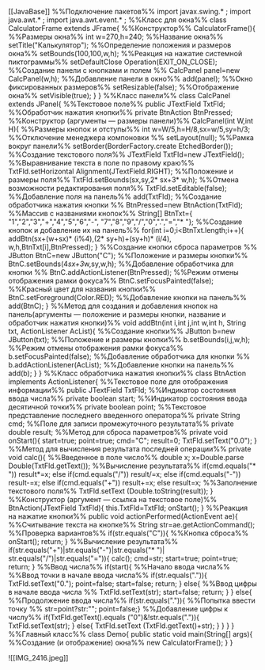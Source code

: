 [[JavaBase]]
%%Подключение пакетов%%
import javax.swing.* ;
import java.awt.* ;
import java.awt.event.* ;
%%Класс для окна%%
class CalculatorFrame extends JFrame{
%%Конструктор%%
	CalculatorFrame(){
%%Размеры окна%%
		int w=270,h=240;
%%Название окна%%
		setTitle("Калькулятор");
%%Определение положения и размеров окна%%
		setBounds(100,100,w,h);
%%Реакция на нажатие системной пиктограммы%%
		setDefaultClose
		Operation(EXIT_ON_CLOSE);
%%Создание панели с кнопками и полем %%
		CalcPanel panel=new CalcPanel(w,h);
%%Добавление панели в окно%%
		add(panel);
%%Окно фиксированных размеров%%
		setResizable(false);
%%Отображение окна%%
		setVisible(true);
	}
}
%%Класс панели%%
class CalcPanel extends JPanel{
%%Текстовое поле%%
	public JTextField TxtFld;
%%Обработчик нажатия кнопки%%
	private BtnAction BtnPressed;
%%Конструктор (аргументы — размеры панели)%%
	CalcPanel(int W,int H){
%%Размеры кнопок и отступы%%
		int w=W/5,h=H/8,sx=w/5,sy=h/3;
%%Отключение менеджера компоновки %%
		setLayout(null);
%%Рамка вокруг панели%%
		setBorder(BorderFactory.create
		EtchedBorder());
%%Создание текстового поля%%
		JTextField TxtFld=new JTextField();
%%Выравнивание текста в поле по правому краю%%
		TxtFld.setHorizontal
		Alignment(JTextField.RIGHT);
%%Положение и размеры поля%%
		TxtFld.setBounds(sx,sy,2* sx+3* w,h);
%%Отмена возможности редактирования поля%%
		TxtFld.setEditable(false);
%%Добавление поля на панель%%
		add(TxtFld);
%%Создание обработчика нажатия кнопки %%
		BtnPressed=new BtnAction(TxtFld);
%%Массив с названиями кнопок%%
		String[] BtnTxt={
		"1","2","3","+","4","5","6","-",
		"7","8","9","/","0",".","=","* "};
%%Создание кнопок и добавление их на панель%%
		for(int i=0;i<BtnTxt.length;i++){
			addBtn(sx+(w+sx)* (i%4),(2* sy+h)+(sy+h)* (i/4),
			w,h,BtnTxt[i],BtnPressed);
		}
%%Создание кнопки сброса параметров %%
		JButton BtnC=new JButton("C");
%%Положение и размеры кнопки%%
		BtnC.setBounds(4*sx+3*w,sy,w,h);
%%Добавление обработчика для кнопки %%
		BtnC.addActionListener(BtnPressed);
%%Режим отмены отображения рамки фокуса%%
		BtnC.setFocusPainted(false);
%%Красный цвет для названия кнопки%%
		BtnC.setForeground(Color.RED);
%%Добавление кнопки на панель%%
		add(BtnC);
	}
%%Метод для создания и добавления кнопок на панель(аргументы — положение и размеры кнопки,
название и обработчик нажатия кнопки)%%
	void addBtn(int i,int j,int w,int h,
	String txt,
	ActionListener AcList){
%%Создание кнопки%%
		JButton b=new JButton(txt);
%%Положение и размеры кнопки%%
		b.setBounds(i,j,w,h);
%%Режим отмены отображения рамки фокуса%%
		b.setFocusPainted(false);
%%Добавление обработчика для кнопки %%
		b.addActionListener(AcList);
%%Добавление кнопки на панель%%
		add(b);
	}
}
%%Класс обработчика нажатия кнопки%%
class BtnAction implements ActionListener{
%%Текстовое поле для отображения информации%%
	public JTextField TxtFld;
%%Индикатор состояния ввода числа%%
	private boolean start;
%%Индикатор состояния ввода десятичной точки%%
	private boolean point;
%%Текстовое представление последнего введенного оператора%%
	private String cmd;
%%Поле для записи промежуточного результата%%
	private double result;
%%Метод для сброса параметров%%
	private void onStart(){
		start=true;
		point=true;
		cmd="C";
		result=0;
		TxtFld.setText("0.0");
	}
%%Метод для вычисления результата последней операции%%
	private void calc(){
%%Введенное в поле число%%
		double x;
		x=Double.parse
		Double(TxtFld.getText());
%%Вычисление результата%%
		if(cmd.equals("* ")) result*=x;
		else if(cmd.equals("/")) result/=x;
		else if(cmd.equals("-")) result-=x;
		else if(cmd.equals("+")) result+=x;
		else result=x;
%%Заполнение текстового поля%%
		TxtFld.setText
		(Double.toString(result));
	}
%%Конструктор (аргумент — ссылка на текстовое поле)%%
	BtnAction(JTextField TxtFld){
		this.TxtFld=TxtFld;
		onStart();
	}
%%Реакция на нажатие кнопки%%
	public void actionPerformed(ActionEvent ae){
%%Считывание текста на кнопке%%
		String str=ae.getActionCommand();
%%Проверка вариантов%%
		if(str.equals("C")){ %%Кнопка сброса%%
			onStart();
			return;
		}
%%Вычисление результата%%
		if(str.equals("+")|str.equals("-")|str.equals("* ")|
		str.equals("/")|str.equals("=")){
			calc();
			cmd=str;
			start=true;
			point=true;
			return;
		}
%%Ввод числа%%
		if(start){ %%Начало ввода числа%%
%%Ввод точки в начале ввода числа%%
			if(str.equals(".")){
				TxtFld.setText("0.");
				point=false;
				start=false;
				return;
			}
			else{ %%Ввод цифры в начале ввода числа %%
				TxtFld.setText(str);
				start=false;
				return;
			}
		}
		else{ %%Продолжение ввода числа%%
			if(str.equals(".")){ %%Попытка ввести точку %%
				str=point?str:"";
				point=false;}
%%Добавление цифры к числу%%
				if(TxtFld.getText().equals
				("0")&!str.equals(".")){
					TxtFld.setText(str);
				}
			else{
				TxtFld.setText
				(TxtFld.getText()+str);
			}
		}
	}
}
%%Главный класс%%
class Demo{
	public static void main(String[] args){
%%Создание (и отображение) окна%%
		new CalculatorFrame();
	}
}

![[IMG_2416.jpeg]]